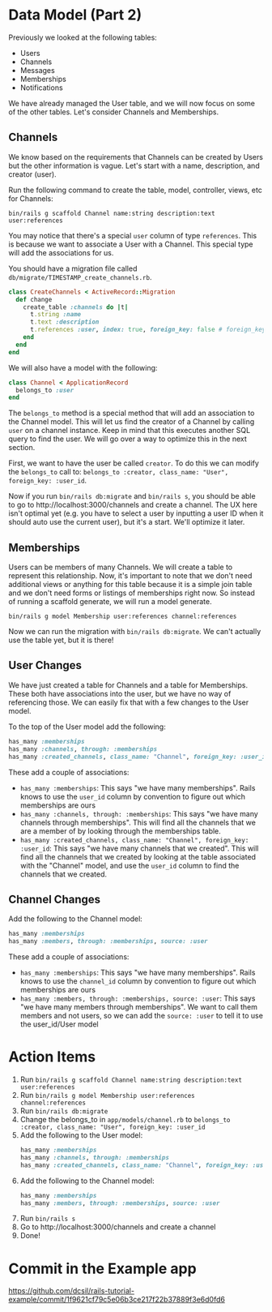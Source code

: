 # Data Model (Part 2)

Previously we looked at the following tables:

- Users
- Channels
- Messages
- Memberships
- Notifications

We have already managed the User table, and we will now focus on some of the other tables. Let's consider Channels and Memberships.

## Channels

We know based on the requirements that Channels can be created by Users but the other information is vague. Let's start with a name, description, and creator (user).

Run the following command to create the table, model, controller, views, etc for Channels:

`bin/rails g scaffold Channel name:string description:text user:references`

You may notice that there's a special `user` column of type `references`. This is because we want to associate a User with a Channel. This special type will add the associations for us.

You should have a migration file called `db/migrate/TIMESTAMP_create_channels.rb`.

```ruby
class CreateChannels < ActiveRecord::Migration
  def change
    create_table :channels do |t|
      t.string :name
      t.text :description
      t.references :user, index: true, foreign_key: false # foreign_keys are optional. Foreign keys are not needed for this to work
    end
  end
end
```

We will also have a model with the following:
```ruby
class Channel < ApplicationRecord
  belongs_to :user
end
```

The `belongs_to` method is a special method that will add an association to the Channel model. This will let us find the creator of a Channel by calling `user` on a channel instance. Keep in mind that this executes another SQL query to find the user. We will go over a way to optimize this in the next section.

First, we want to have the user be called `creator`. To do this we can modify the `belongs_to` call to:
`belongs_to :creator, class_name: "User", foreign_key: :user_id`.

Now if you run `bin/rails db:migrate` and `bin/rails s`, you should be able to go to http://localhost:3000/channels and create a channel. The UX here isn't optimal yet (e.g. you have to select a user by inputting a user ID when it should auto use the current user), but it's a start. We'll optimize it later.

## Memberships

Users can be members of many Channels. We will create a table to represent this relationship. Now, it's important to note that we don't need additional views or anything for this table because it is a simple join table and we don't need forms or listings of memberships right now. So instead of running a scaffold generate, we will run a model generate.

`bin/rails g model Membership user:references channel:references`

Now we can run the migration with `bin/rails db:migrate`. We can't actually use the table yet, but it is there!

## User Changes

We have just created a table for Channels and a table for Memberships. These both have associations into the user, but we have no way of referencing those. We can easily fix that with a few changes to the User model.

To the top of the User model add the following:
```ruby
has_many :memberships
has_many :channels, through: :memberships
has_many :created_channels, class_name: "Channel", foreign_key: :user_id
```

These add a couple of associations:

- `has_many :memberships`: This says "we have many memberships". Rails knows to use the `user_id` column by convention to figure out which memberships are ours
- `has_many :channels, through: :memberships`: This says "we have many channels through memberships". This will find all the channels that we are a member of by looking through the memberships table.
- `has_many :created_channels, class_name: "Channel", foreign_key: :user_id`: This says "we have many channels that we created". This will find all the channels that we created by looking at the table associated with the "Channel" model, and use the `user_id` column to find the channels that we created.

## Channel Changes

Add the following to the Channel model:

```ruby
has_many :memberships
has_many :members, through: :memberships, source: :user
```

These add a couple of associations:

- `has_many :memberships`: This says "we have many memberships". Rails knows to use the `channel_id` column by convention to figure out which memberships are ours
- `has_many :members, through: :memberships, source: :user`: This says "we have many members through memberships". We want to call them members and not users, so we can add the `source: :user` to tell it to use the user_id/User model
# Action Items

1. Run `bin/rails g scaffold Channel name:string description:text user:references`
1. Run `bin/rails g model Membership user:references channel:references`
1. Run `bin/rails db:migrate`
1. Change the belongs_to in `app/models/channel.rb` to `belongs_to :creator, class_name: "User", foreign_key: :user_id`
1. Add the following to the User model:
    ```ruby
    has_many :memberships
    has_many :channels, through: :memberships
    has_many :created_channels, class_name: "Channel", foreign_key: :user_id
    ```
1. Add the following to the Channel model:
    ```ruby
    has_many :memberships
    has_many :members, through: :memberships, source: :user
    ```
1. Run `bin/rails s`
1. Go to http://localhost:3000/channels and create a channel
1. Done!

# Commit in the Example app

https://github.com/dcsil/rails-tutorial-example/commit/1f9621cf79c5e06b3ce217f22b37889f3e6d0fd6